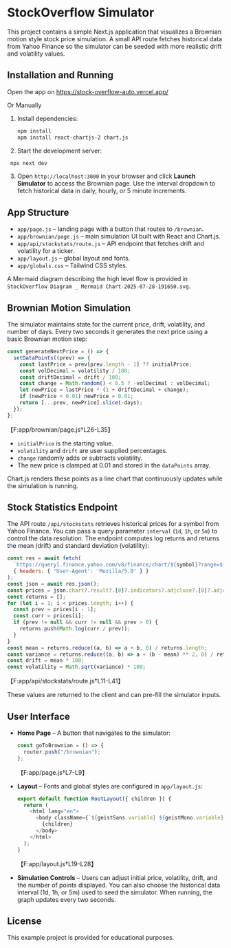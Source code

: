# StockOverflow Simulator

This project contains a simple Next.js application that visualizes a Brownian motion style stock price simulation. A small API route fetches historical data from Yahoo Finance so the simulator can be seeded with more realistic drift and volatility values.

## Installation and Running

Open the app on https://stock-overflow-auto.vercel.app/

Or Manually

1. Install dependencies:
   ```bash
   npm install
   npm install react-chartjs-2 chart.js
   ```
2. Start the development server:
 ```bash
  npx next dev
  ```
3. Open `http://localhost:3000` in your browser and click **Launch Simulator** to access the Brownian page. Use the interval dropdown to fetch historical data in daily, hourly, or 5 minute increments.

## App Structure

- `app/page.js` – landing page with a button that routes to `/brownian`.
- `app/brownian/page.js` – main simulation UI built with React and Chart.js.
- `app/api/stockstats/route.js` – API endpoint that fetches drift and volatility for a ticker.
- `app/layout.js` – global layout and fonts.
- `app/globals.css` – Tailwind CSS styles.

A Mermaid diagram describing the high level flow is provided in `StockOverflow Diagram _ Mermaid Chart-2025-07-28-191650.svg`.

## Brownian Motion Simulation

The simulator maintains state for the current price, drift, volatility, and number of days. Every two seconds it generates the next price using a basic Brownian motion step:

```javascript
const generateNextPrice = () => {
  setDataPoints((prev) => {
    const lastPrice = prev[prev.length - 1] ?? initialPrice;
    const volDecimal = volatility / 100;
    const driftDecimal = drift / 100;
    const change = Math.random() < 0.5 ? -volDecimal : volDecimal;
    let newPrice = lastPrice * (1 + driftDecimal + change);
    if (newPrice < 0.01) newPrice = 0.01;
    return [...prev, newPrice].slice(-days);
  });
};
```
【F:app/brownian/page.js†L26-L35】

- `initialPrice` is the starting value.
- `volatility` and `drift` are user supplied percentages.
- `change` randomly adds or subtracts volatility.
- The new price is clamped at 0.01 and stored in the `dataPoints` array.

Chart.js renders these points as a line chart that continuously updates while the simulation is running.

## Stock Statistics Endpoint

The API route `/api/stockstats` retrieves historical prices for a symbol from Yahoo Finance. You can pass a query parameter `interval` (`1d`, `1h`, or `5m`) to control the data resolution. The endpoint computes log returns and returns the mean (drift) and standard deviation (volatility):

```javascript
const res = await fetch(
  `https://query1.finance.yahoo.com/v8/finance/chart/${symbol}?range=${range}&interval=${interval}`,
  { headers: { 'User-Agent': 'Mozilla/5.0' } }
);
const json = await res.json();
const prices = json.chart?.result?.[0]?.indicators?.adjclose?.[0]?.adjclose || [];
const returns = [];
for (let i = 1; i < prices.length; i++) {
  const prev = prices[i - 1];
  const curr = prices[i];
  if (prev != null && curr != null && prev > 0) {
    returns.push(Math.log(curr / prev));
  }
}
const mean = returns.reduce((a, b) => a + b, 0) / returns.length;
const variance = returns.reduce((a, b) => a + (b - mean) ** 2, 0) / returns.length;
const drift = mean * 100;
const volatility = Math.sqrt(variance) * 100;
```
【F:app/api/stockstats/route.js†L11-L41】

These values are returned to the client and can pre-fill the simulator inputs.

## User Interface

- **Home Page** – A button that navigates to the simulator:
  ```javascript
  const goToBrownian = () => {
    router.push("/brownian");
  };
  ```
  【F:app/page.js†L7-L9】

- **Layout** – Fonts and global styles are configured in `app/layout.js`:
  ```javascript
  export default function RootLayout({ children }) {
    return (
      <html lang="en">
        <body className={`${geistSans.variable} ${geistMono.variable} antialiased`}>
          {children}
        </body>
      </html>
    );
  }
  ```
  【F:app/layout.js†L19-L28】

- **Simulation Controls** – Users can adjust initial price, volatility, drift, and the number of points displayed. You can also choose the historical data interval (1d, 1h, or 5m) used to seed the simulator. When running, the graph updates every two seconds.

## License

This example project is provided for educational purposes.

